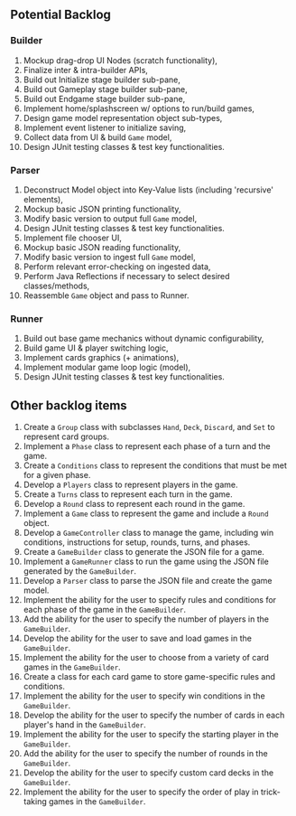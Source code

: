 ## Potential Backlog 

### Builder
1. Mockup drag-drop UI Nodes (scratch functionality),
2. Finalize inter & intra-builder APIs,
3. Build out Initialize stage builder sub-pane,
4. Build out Gameplay stage builder sub-pane,
5. Build out Endgame stage builder sub-pane,
6. Implement home/splashscreen w/ options to run/build games,
7. Design game model representation object sub-types,
8. Implement event listener to initialize saving,
9. Collect data from UI & build `Game` model,
10. Design JUnit testing classes & test key functionalities.


### Parser
1. Deconstruct Model object into Key-Value lists (including 'recursive' elements),
2. Mockup basic JSON printing functionality,
3. Modify basic version to output full `Game` model,
4. Design JUnit testing classes & test key functionalities.
5. Implement file chooser UI,
6. Mockup basic JSON reading functionality,
7. Modify basic version to ingest full `Game` model,
8. Perform relevant error-checking on ingested data,
9. Perform Java Reflections if necessary to select desired classes/methods,
10. Reassemble `Game` object and pass to Runner.

### Runner
1. Build out base game mechanics without dynamic configurability,
2. Build game UI & player switching logic,
3. Implement cards graphics (+ animations),
4. Implement modular game loop logic (model),
5. Design JUnit testing classes & test key functionalities.

## Other backlog items
1. Create a `Group` class with subclasses `Hand`, `Deck`, `Discard`, and `Set` to represent card groups. 
2. Implement a `Phase` class to represent each phase of a turn and the game. 
3. Create a `Conditions` class to represent the conditions that must be met for a given phase. 
4. Develop a `Players` class to represent players in the game. 
5. Create a `Turns` class to represent each turn in the game. 
6. Develop a `Round` class to represent each round in the game. 
7. Implement a `Game` class to represent the game and include a `Round` object. 
8. Develop a `GameController` class to manage the game, including win conditions, instructions for setup, rounds, turns, and phases. 
9. Create a `GameBuilder` class to generate the JSON file for a game. 
10. Implement a `GameRunner` class to run the game using the JSON file generated by the `GameBuilder`. 
11. Develop a `Parser` class to parse the JSON file and create the game model. 
12. Implement the ability for the user to specify rules and conditions for each phase of the game in the `GameBuilder`. 
13. Add the ability for the user to specify the number of players in the `GameBuilder`. 
14. Develop the ability for the user to save and load games in the `GameBuilder`. 
15. Implement the ability for the user to choose from a variety of card games in the `GameBuilder`. 
16. Create a class for each card game to store game-specific rules and conditions. 
17. Implement the ability for the user to specify win conditions in the `GameBuilder`. 
18. Develop the ability for the user to specify the number of cards in each player's hand in the `GameBuilder`. 
19. Implement the ability for the user to specify the starting player in the `GameBuilder`. 
20. Add the ability for the user to specify the number of rounds in the `GameBuilder`. 
21. Develop the ability for the user to specify custom card decks in the `GameBuilder`. 
22. Implement the ability for the user to specify the order of play in trick-taking games in the `GameBuilder`.